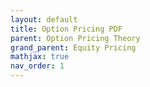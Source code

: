 ```yaml
---
layout: default
title: Option Pricing PDF
parent: Option Pricing Theory
grand_parent: Equity Pricing
mathjax: true
nav_order: 1
---
```


<object data="Option_Pricing.pdf" width="1000" height="1000" type='application/pdf'/>
